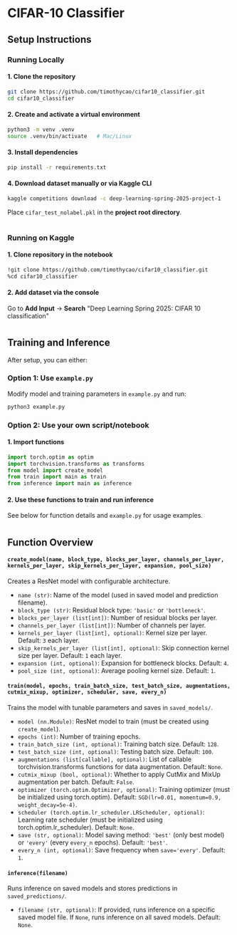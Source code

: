 # **CIFAR-10 Classifier**

## **Setup Instructions**

### **Running Locally**
#### **1. Clone the repository**  
```sh
git clone https://github.com/timothycao/cifar10_classifier.git
cd cifar10_classifier
```

#### **2. Create and activate a virtual environment**  
```sh
python3 -m venv .venv
source .venv/bin/activate   # Mac/Linux
```

#### **3. Install dependencies**  
```sh
pip install -r requirements.txt
```

#### **4. Download dataset manually or via Kaggle CLI**  
```sh
kaggle competitions download -c deep-learning-spring-2025-project-1
```
Place `cifar_test_nolabel.pkl` in the **project root directory**.

#

### **Running on Kaggle**
#### **1. Clone repository in the notebook**  
```sh
!git clone https://github.com/timothycao/cifar10_classifier.git
%cd cifar10_classifier
```

#### **2. Add dataset via the console**  
Go to **Add Input** → **Search** "Deep Learning Spring 2025: CIFAR 10 classification"

#

## **Training and Inference**

After setup, you can either:

### **Option 1: Use `example.py`**
Modify model and training parameters in `example.py` and run:
```sh
python3 example.py
```

### **Option 2: Use your own script/notebook**

#### **1. Import functions**  
```python
import torch.optim as optim
import torchvision.transforms as transforms
from model import create_model
from train import main as train
from inference import main as inference
```

#### **2. Use these functions to train and run inference**  
See below for function details and `example.py` for usage examples.

#

## **Function Overview**

#### `create_model(name, block_type, blocks_per_layer, channels_per_layer, kernels_per_layer, skip_kernels_per_layer, expansion, pool_size)`  
Creates a ResNet model with configurable architecture.

- `name (str)`: Name of the model (used in saved model and prediction filename).
- `block_type (str)`: Residual block type: `'basic'` or `'bottleneck'`.
- `blocks_per_layer (list[int])`: Number of residual blocks per layer.
- `channels_per_layer (list[int])`: Number of channels per layer.
- `kernels_per_layer (list[int], optional)`: Kernel size per layer. Default: `3` each layer.
- `skip_kernels_per_layer (list[int], optional)`: Skip connection kernel size per layer. Default: `1` each layer.
- `expansion (int, optional)`: Expansion for bottleneck blocks. Default: `4`.
- `pool_size (int, optional)`: Average pooling kernel size. Default: `1`.

#### `train(model, epochs, train_batch_size, test_batch_size, augmentations, cutmix_mixup, optimizer, scheduler, save, every_n)`  
Trains the model with tunable parameters and saves in `saved_models/`.

- `model (nn.Module)`: ResNet model to train (must be created using `create_model`).
- `epochs (int)`: Number of training epochs.
- `train_batch_size (int, optional)`: Training batch size. Default: `128`.
- `test_batch_size (int, optional)`: Testing batch size. Default: `100`.
- `augmentations (list[callable], optional)`: List of callable torchvision.transforms functions for data augmentation. Default: `None`.
- `cutmix_mixup (bool, optional)`: Whether to apply CutMix and MixUp augmentation per batch. Default: `False`.
- `optimizer (torch.optim.Optimizer, optional)`: Training optimizer (must be initialized using torch.optim). Default: `SGD(lr=0.01, momentum=0.9, weight_decay=5e-4)`.
- `scheduler (torch.optim.lr_scheduler.LRScheduler, optional)`: Learning rate scheduler (must be initialized using torch.optim.lr_scheduler). Default: `None`.
- `save (str, optional)`: Model saving method: `'best'` (only best model) or `'every'` (every `every_n` epochs). Default: `'best'`.
- `every_n (int, optional)`: Save frequency when `save='every'`. Default: `1`.

#### `inference(filename)`  
Runs inference on saved models and stores predictions in `saved_predictions/`.

- `filename (str, optional)`: If provided, runs inference on a specific saved model file. If `None`, runs inference on all saved models. Default: `None`.
